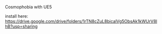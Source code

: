 Cosmophobia with UE5

install here: https://drive.google.com/drive/folders/1rTN8cZuL8bicalVg5ObsAk1kWUrV8lhB?usp=sharing
